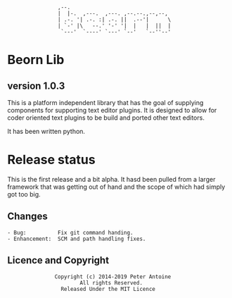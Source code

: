 
                    ,--.
                    |  |-.  ,---.  ,---. ,--.--.,--,--,
                    | .-. '| .-. :| .-. ||  .--'|      \
                    | `-' |\   --.' '-' '|  |   |  ||  |
                     `---'  `----' `---' `--'   `--''--'

# Beorn Lib #
## version 1.0.3 ##

This is a platform independent library that has the goal of supplying components for supporting
text editor plugins. It is designed to allow for coder oriented text plugins to be build and
ported other text editors.

It has been written python.

# Release status #
This is the first release and a bit alpha. It hasd been pulled from a larger framework that was
getting out of hand and the scope of which had simply got too big.

## Changes ##
	- Bug: 			Fix git command handing.
	- Enhancement:	SCM and path handling fixes.

## Licence and Copyright ##
                   Copyright (c) 2014-2019 Peter Antoine
                           All rights Reserved.
                     Released Under the MIT Licence

